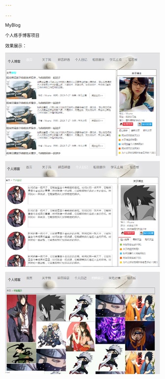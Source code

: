 ```yaml
---

---
```


MyBlog

 个人练手博客项目

效果展示：

![1563628278720](assets/1563628278720.png)



![1563628373292](assets/1563628373292.png)



![1563628402214](assets/1563628402214.png)


